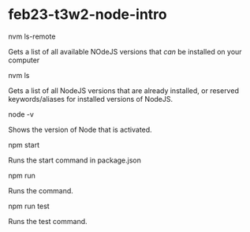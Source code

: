 # feb23-t3w2-node-intro

nvm ls-remote

Gets a list of all available NOdeJS versions that _can_ be installed on your computer

nvm ls

Gets a list of all NodeJS versions that are already installed, or reserved keywords/aliases for installed versions of NodeJS.

node -v

Shows the version of Node that is activated.

npm start

Runs the start command in package.json

npm run <command>

Runs the command.

npm run test

Runs the test command.